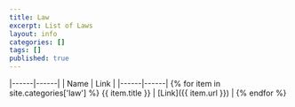 ```yaml
---
title: Law
excerpt: List of Laws
layout: info
categories: []
tags: []
published: true
---
```


|------|------|
| Name | Link |
|------|------|
{% for item in site.categories['law'] %} {{ item.title }} | [Link]({{ item.url }}) |
{% endfor %}
